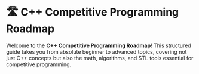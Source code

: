 # 🛣️ C++ Competitive Programming Roadmap
   
Welcome to the **C++ Competitive Programming Roadmap**! This structured guide takes you from absolute beginner to advanced topics, covering not just C++ concepts but also the math, algorithms, and STL tools essential for competitive programming.  
   
  
  

 
 
 
